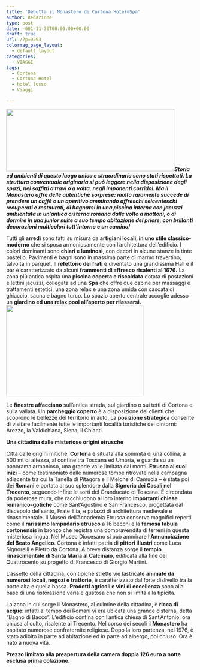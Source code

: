 ```yaml
---
title: 'Debutta il Monastero di Cortona Hotel&Spa'
author: Redazione
type: post
date: -001-11-30T00:00:00+00:00
draft: true
url: /?p=9293
colormag_page_layout:
  - default_layout
categories:
  - VIAGGI
tags:
  - Cortona
  - Cortona Hotel
  - hotel lusso
  - Viaggi

---
```

_**<img decoding="async" loading="lazy" class=" wp-image-9296 alignleft" src="https://progressonline.it/wp-content/uploads/2018/07/ESTERNO-Panoramica-web-300x110.jpg" alt="" width="449" height="166" />Storia ed ambienti di questo luogo unico e straordinario sono stati rispettati. La struttura conventuale originaria si può leggere nella disposizione degli spazi, nei soffitti a travi o a volta, negli imponenti corridoi. Ma il Monastero offre delle autentiche sorprese: molto raramente succede di prendere un caffè o un aperitivo ammirando affreschi seicenteschi recuperati e restaurati, di bagnarsi in una piscina interna con jacuzzi ambientata in un’antica cisterna romana dalle volte a mattoni, o di dormire in una junior suite a suo tempo abitazione del priore, con brillanti decorazioni multicolori tutt’intorno e un camino!**_

Tutti gli **arredi** sono fatti su misura da **artigiani locali, in uno stile classico-moderno** che si sposa armoniosamente con l’architettura dell’edificio. I colori dominanti sono **chiari e luminosi**, con decori in alcune stanze in tinte pastello. Pavimenti e bagni sono in massima parte di marmo travertino, talvolta in parquet. Il **refettorio dei frati** è diventato una grandissima Hall e il bar è caratterizzato da alcuni **frammenti di affresco risalenti al 1676.** La zona più antica ospita una **piscina coperta e riscaldata** dotata di postazioni e lettini jacuzzi, collegata ad una **Spa** che offre due cabine per massaggi e trattamenti estetici, una zona relax e una zona umida con cascata di ghiaccio, sauna e bagno turco. Lo spazio aperto centrale accoglie adesso un **giardino ed una relax pool all’aperto per rilassarsi.<img decoding="async" loading="lazy" class=" wp-image-9298 alignright" src="https://progressonline.it/wp-content/uploads/2018/07/135829815-300x200.jpg" alt="" width="366" height="244" />**

Le **finestre affacciano** sull’antica strada, sul giardino o sui tetti di Cortona e sulla vallata. Un **parcheggio coperto** è a disposizione dei clienti che scoprono le bellezze del territorio in auto. La **posizione strategica** consente di visitare facilmente tutte le importanti località turistiche dei dintorni: Arezzo, la Valdichiana, Siena, il Chianti.

**Una cittadina dalle misteriose origini etrusche**

Città dalle origini mitiche, **Cortona** è situata alla sommità di una collina, a 500 mt di altezza, al confine tra Toscana ed Umbria, e guarda su un panorama armonioso, una grande valle limitata dai monti. **Etrusca ai suoi inizi** – come testimoniato dalle numerose tombe ritrovate nella campagna adiacente tra cui la Tanella di Pitagora e il Melone di Camucia – è stata poi dei **Romani** e portata al suo splendore dalla **Signoria dei Casali nel Trecento**, seguendo infine le sorti del Granducato di Toscana. È circondata da poderose mura, che racchiudono al loro interno **importanti chiese romanico-gotiche** come Sant’Agostino e San Francesco, progettata dal discepolo del santo, Frate Elia, e palazzi di architettura medievale e rinascimentale. Il Museo dell’Accademia Etrusca conserva magnifici reperti come il **rarissimo lampadario etrusco** a 16 becchi e la **famosa tabula cortonensis** in bronzo che registra una compravendita di terreni in questa misteriosa lingua. Nel Museo Diocesano si può ammirare l’**Annunciazione del Beato Angelico**. Cortona è infatti patria di **pittori illustri** come Luca Signorelli e Pietro da Cortona. A breve distanza sorge il **tempio rinascimentale di Santa Maria al Calcinaio**, edificata alla fine del Quattrocento su progetto di Francesco di Giorgio Martini.

L’assetto della cittadina, con tipiche strette vie lastricate **animate da numerosi locali, negozi e trattorie**, è caratterizzato dal forte dislivello tra la parte alta e quella bassa. **Prodotti agricoli e vini di eccellenza** sono alla base di una ristorazione varia e gustosa che non si limita alla tipicità.

La zona in cui sorge il Monastero, al culmine della cittadina, è **ricca di acque**: infatti al tempo dei Romani vi era ubicata una grande cisterna, detta “Bagno di Bacco”. L’edificio confina con l’antica chiesa di Sant’Antonio, ora chiusa al culto, risalente al Trecento. Nel corso dei secoli il **Monastero** ha ospitato numerose confraternite religiose. Dopo la loro partenza, nel 1976, è stato adibito in parte ad abitazione ed in parte ad albergo, poi chiuso. Ora è nato a nuova vita.

**Prezzo limitato alla preapertura della camera doppia 126 euro a notte esclusa prima colazione.**